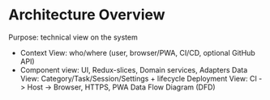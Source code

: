 ---
---

# Architecture Overview

Purpose: technical view on the system

- Context View: who/where (user, browser/PWA, CI/CD, optional GitHub API)
- Component view: UI, Redux-slices, Domain services, Adapters
  Data View: Category/Task/Session/Settings + lifecycle
  Deployment View: CI -> Host -> Browser, HTTPS, PWA
  Data Flow Diagram (DFD)
